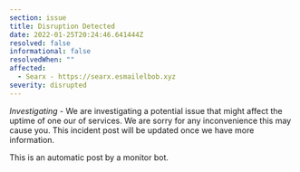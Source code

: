 ```yaml
---
section: issue
title: Disruption Detected
date: 2022-01-25T20:24:46.641444Z
resolved: false
informational: false
resolvedWhen: ""
affected:
  - Searx - https://searx.esmailelbob.xyz
severity: disrupted
---
```

*Investigating* - We are investigating a potential issue that might affect the uptime of one our of services. We are sorry for any inconvenience this may cause you. This incident post will be updated once we have more information.

This is an automatic post by a monitor bot.
        